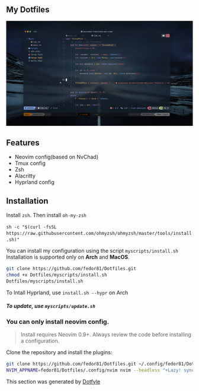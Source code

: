 ## My Dotfiles

![Preview](.img/preview.png)

## Features
- Neovim config(based on NvChad)
- Tmux config
- Zsh
- Alacritty
- Hyprland config

## Installation
Install `zsh`. Then install `oh-my-zsh`

```sh -c "$(curl -fsSL https://raw.githubusercontent.com/ohmyzsh/ohmyzsh/master/tools/install.sh)"```

You can install my configuration using the script `myscripts/install.sh`
Installation is supported only on **Arch** and **MacOS**.

```sh
git clone https://github.com/fedor81/Dotfiles.git
chmod +x Dotfiles/myscripts/install.sh
Dotfiles/myscripts/install.sh
```

To Intall Hyprland, use `install.sh --hypr` on Arch

##### To update, use `myscripts/update.sh`


### You can only install neovim config.

 > Install requires Neovim 0.9+. Always review the code before installing a configuration.

Clone the repository and install the plugins:

```sh
git clone https://github.com/fedor81/Dotfiles.git ~/.config/fedor81/Dotfiles
NVIM_APPNAME=fedor81/Dotfiles/.config/nvim nvim --headless "+Lazy! sync" +qa
```
 This section was generated by [Dotfyle](https://dotfyle.com)
